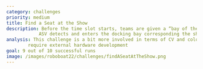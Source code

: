 ```yaml
---
category: challenges
priority: medium
title: Find a Seat at the Show
description: Before the time slot starts, teams are given a “bay of the day” assignment to dock in. The 
            ASV detects and enters the docking bay corresponding the shape/color of the day.
analysis: This challenge is a bit more involved in terms of CV and color/shape recognition but does not 
        require external hardware development
goal: 9 out of 10 successful runs
image: /images/roboboat22/challenges/findASeatAtTheShow.png
---
```

